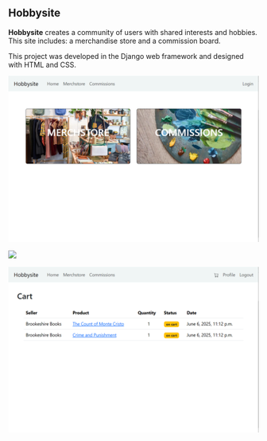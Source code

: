  ## Hobbysite

**Hobbysite** creates a community of users with shared interests and hobbies. This site includes: a merchandise store and a commission board.  

This project was developed in the Django web framework and designed with HTML and CSS. 

![](https://github.com/tttrono/hobbysite-F-20/blob/main/hobbysite/hobbysite/static/images/samples/hobbysite_image_home.png)

![](https://github.com/tttrono/hobbysite-F-20/blob/main/hobbysite/hobbysite/static/images/samples/hobbysite_image_product.png)

![](https://github.com/tttrono/hobbysite-F-20/blob/main/hobbysite/hobbysite/static/images/samples/hobbysite_image_cart.png)
